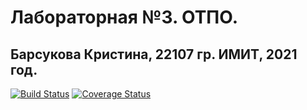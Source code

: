 # Лабораторная №3. ОТПО.
## Барсукова Кристина, 22107 гр. ИМИТ, 2021 год.

[![Build Status](https://travis-ci.com/KrisTI-N-I/arkanoid.svg?branch=main)](https://travis-ci.com/KrisTI-N-I/arkanoid)
[![Coverage Status](https://coveralls.io/repos/github/KrisTI-N-I/arkanoid/badge.svg?branch=main)](https://coveralls.io/github/KrisTI-N-I/arkanoid?branch=main)
